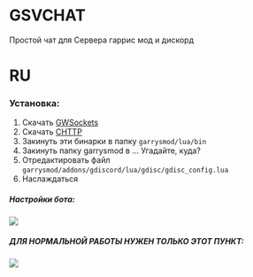 # GSVCHAT
Простой чат для Сервера гаррис мод и дискорд

# RU
### Установка:
1) Скачать [GWSockets](https://github.com/FredyH/GWSockets/releases/latest)
2) Скачать [CHTTP](https://github.com/timschumi/gmod-chttp/releases/latest)
3) Закинуть эти бинарки в папку `garrysmod/lua/bin`
4) Закинуть папку garrysmod в ... Угадайте, куда?
5) Отредактировать файл `garrysmod/addons/gdiscord/lua/gdisc/gdisc_config.lua`
6) Наслаждаться


##### Настройки бота:
![](https://i.imgur.com/7nzHG6V.jpeg)

##### ДЛЯ НОРМАЛЬНОЙ РАБОТЫ НУЖЕН ТОЛЬКО ЭТОТ ПУНКТ:
![](https://i.imgur.com/TX6d1wK.jpeg)
